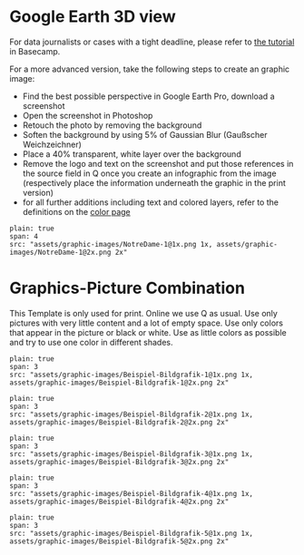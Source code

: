 # Google Earth 3D view

For data journalists or cases with a tight deadline, please refer to [the tutorial](https://3.basecamp.com/3500782/buckets/10878677/documents/1598132399#__recording_1793630293) in Basecamp.

For a more advanced version, take the following steps to create an graphic image:
- Find the best possible perspective in Google Earth Pro, download a screenshot
- Open the screenshot in Photoshop
- Retouch the photo by removing the background
- Soften the background by using 5% of Gaussian Blur (Gaußscher Weichzeichner)
- Place a 40% transparent, white layer over the background
- Remove the logo and text on the screenshot and put those references in the source field in Q once you create an infographic from the image (respectively place the information underneath the graphic in the print version)
- for all further additions including text and colored layers, refer to the definitions on the [color page](https://nzzdev.github.io/Storytelling-Styleguide/#/colors)

```image
plain: true
span: 4
src: "assets/graphic-images/NotreDame-1@1x.png 1x, assets/graphic-images/NotreDame-1@2x.png 2x"
```

# Graphics-Picture Combination

This Template is only used for print. Online we use Q as usual. Use only pictures with very little content and a lot of empty space. Use only colors that appear in the picture or black or white. Use as little colors as possible and try to use one color in different shades.

```image
plain: true
span: 3
src: "assets/graphic-images/Beispiel-Bildgrafik-1@1x.png 1x, assets/graphic-images/Beispiel-Bildgrafik-1@2x.png 2x"
```

```image
plain: true
span: 3
src: "assets/graphic-images/Beispiel-Bildgrafik-2@1x.png 1x, assets/graphic-images/Beispiel-Bildgrafik-2@2x.png 2x"
```

```image
plain: true
span: 3
src: "assets/graphic-images/Beispiel-Bildgrafik-3@1x.png 1x, assets/graphic-images/Beispiel-Bildgrafik-3@2x.png 2x"
```

```image
plain: true
span: 3
src: "assets/graphic-images/Beispiel-Bildgrafik-4@1x.png 1x, assets/graphic-images/Beispiel-Bildgrafik-4@2x.png 2x"
```

```image
plain: true
span: 3
src: "assets/graphic-images/Beispiel-Bildgrafik-5@1x.png 1x, assets/graphic-images/Beispiel-Bildgrafik-5@2x.png 2x"
```
